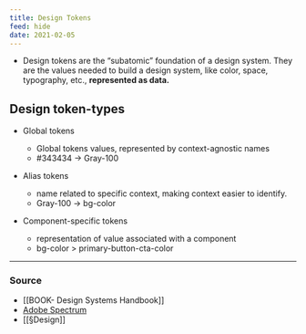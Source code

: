 ```yaml
---
title: Design Tokens
feed: hide
date: 2021-02-05
---
```


- Design tokens are the “subatomic” foundation of a design system. They are the values needed to build a design system, like color, space, typography, etc., **represented as data.**

## Design token-types
- Global tokens
	- Global tokens values, represented by context-agnostic names
	- #343434 -> Gray-100

- Alias tokens 
	- name related to specific context, making context easier to identify. 
	- Gray-100 -> bg-color

- Component-specific tokens
	- representation of value associated with a component
	- bg-color > primary-button-cta-color

--- 

### Source
- [[BOOK- Design Systems Handbook]] 
- [Adobe Spectrum](https://spectrum.adobe.com/page/design-tokens/)
- [[§Design]]